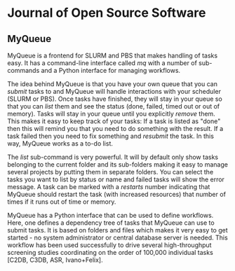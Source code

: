 Journal of Open Source Software
===============================

MyQueue
-------

MyQueue is a frontend for SLURM and PBS that makes handling of tasks easy.
It has a command-line interface called *mq* with a number of sub-commands and a
Python interface for managing workflows.

The idea behind MyQueue is that you have your own queue that you can *submit*
tasks to and MyQueue will handle interactions with your scheduler (SLURM or
PBS).  Once tasks have finished, they will stay in your queue so that you can
*list* them and see the status (done, failed, timed out or out of memory).
Tasks will stay in your queue until you explicitly *remove* them.  This makes
it easy to keep track of your tasks:  If a task is listed as "done" then this
will remind you that you need to do something with the result.  If a task
failed then you need to fix something and *resubmit* the task.  In this way,
MyQueue works as a to-do list.

The *list* sub-command is very powerful.  It will by default only show tasks
belonging to the current folder and its sub-folders making it easy to manage
several projects by putting them in separate folders.  You can select the
tasks you want to list by status or name and failed tasks will show the error
message.  A task can be marked with a *restarts* number indicating that
MyQueue should restart the task (with increased resources) that number of
times if it runs out of time or memory.

MyQueue has a Python interface that can be used to define workflows.  Here,
one defines a dependency tree of tasks that MyQueue can use to submit tasks.
It is based on folders and files which makes it very easy to get started - no
system administrator or central database server is needed.  This workflow has
been used successfully to drive several high-throughput screening studies
coordinating on the order of 100,000 individual tasks [C2DB, C3DB, ASR,
Ivano+Felix].
